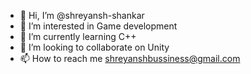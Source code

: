 - 👋 Hi, I’m @shreyansh-shankar
- 👀 I’m interested in Game development
- 🌱 I’m currently learning C++
- 💞️ I’m looking to collaborate on Unity
- 📫 How to reach me shreyanshbussiness@gmail.com

<!---
Shreyansh-programmer/Shreyansh-programmer is a ✨ special ✨ repository because its `README.md` (this file) appears on your GitHub profile.
You can click the Preview link to take a look at your changes.
--->
